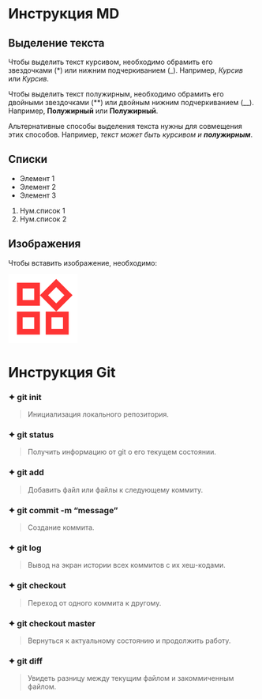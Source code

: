 # Инструкция MD

## Выделение текста

Чтобы выделить текст курсивом, необходимо обрамить его звездочками (*) или нижним подчеркиванием (_). Например, *Курсив* или _Курсив_.

Чтобы выделить текст полужирным, необходимо обрамить его двойными звездочками (**) или двойным нижним подчеркиванием (__). Например, **Полужирный** или __Полужирный__.

Альтернативные способы выделения текста нужны для совмещения этих способов. Например, _текст может быть курсивом и **полужирным**_.

## Списки

* Элемент 1
* Элемент 2
* Элемент 3

1. Нум.список 1
2. Нум.список 2

## Изображения

Чтобы вставить изображение, необходимо: 

![Это иконка](widgets.png)

# Инструкция Git

### ✦ git init 
> Инициализация локального репозитория.

### ✦ git status 
> Получить информацию от git о его текущем состоянии.

### ✦ git add 
> Добавить файл или файлы к следующему коммиту.

### ✦ git commit -m “message” 
> Создание коммита.

### ✦ git log 
> Вывод на экран истории всех коммитов с их хеш-кодами.

### ✦ git checkout 
> Переход от одного коммита к другому.

### ✦ git checkout master 
> Вернуться к актуальному состоянию и продолжить работу.

### ✦ git diff 
> Увидеть разницу между текущим файлом и закоммиченным файлом.
